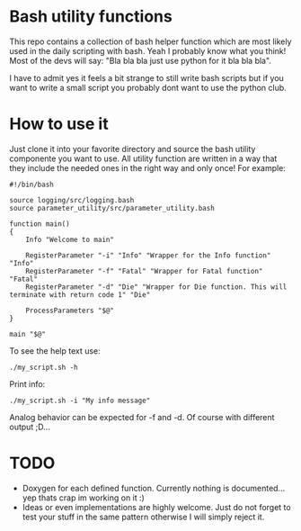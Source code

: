 # Bash utility functions
This repo contains a collection of bash helper function which are most likely used in the daily scripting with bash. Yeah I probably know what you think! Most of the devs will say: "Bla bla bla just use python for it bla bla bla".

I have to admit yes it feels a bit strange to still write bash scripts but if you want to write a small script you probably dont want to use the python club.


# How to use it
Just clone it into your favorite directory and source the bash utility componente you want to use. All utility function are written in a way that they include the needed ones in the right way and only once! For example:

```
#!/bin/bash

source logging/src/logging.bash
source parameter_utility/src/parameter_utility.bash

function main()
{
    Info "Welcome to main"
    
    RegisterParameter "-i" "Info" "Wrapper for the Info function" "Info"
    RegisterParameter "-f" "Fatal" "Wrapper for Fatal function" "Fatal"
    RegisterParameter "-d" "Die" "Wrapper for Die function. This will terminate with return code 1" "Die"

    ProcessParameters "$@"
}

main "$@"
```

To see the help text use:

```./my_script.sh -h```

Print info:

```./my_script.sh -i "My info message"```

Analog behavior can be expected for -f and -d. Of course with different output ;D... 


# TODO
- Doxygen for each defined function. Currently nothing is documented... yep thats crap im working on it :)
- Ideas or even implementations are highly welcome. Just do not forget to test your stuff in the same pattern otherwise I will simply reject it.
